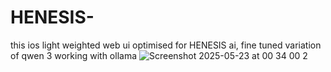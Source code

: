 # HENESIS-
this ios light weighted web ui optimised for HENESIS ai, fine tuned variation of qwen 3 working with ollama
![Screenshot 2025-05-23 at 00 34 00 2](https://github.com/user-attachments/assets/8dc1c6b8-c994-4fc0-9856-cca299a6c6a2)
